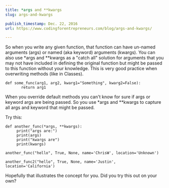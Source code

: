 ```yaml
---
title: *args and **kwargs
slug: args-and-kwargs

publish_timestamp: Dec. 22, 2016
url: https://www.codingforentrepreneurs.com/blog/args-and-kwargs/

---
```


So when you write any given function, that function can have un-named arguments (args) or named (aka keyword) arguments (kwargs). You can also use *args and **kwargs as a "catch all" solution for arguments that you may not have included in defining the original function but might be passed to this function without your knowledge. This is very good practice when overwriting methods (like in Classes).


```
def some_func(arg1, arg2, kwarg1="Something", kwarg2=False):
       return arg1
```

When you override default methods you can't know for sure if args or keyword args are being passed. So you use *args and **kwargs to capture all args and keyword that might be passed.

Try this:
```
def another_func(*args, **kwargs):
     print("args are:")
     print(args)
     print("kwargs are")
     print(kwargs)
​
​another_func("hello", True, None, name='ChrisW', location='Unknown') 
​
​another_func2("hello", True, None, name='Justin', location='California')
```

Hopefully that illustrates the concept for you. Did you try this out on your own?